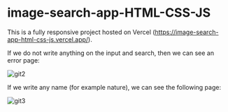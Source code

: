 # image-search-app-HTML-CSS-JS

This is a fully responsive project hosted on Vercel (https://image-search-app-html-css-js.vercel.app/).

If we do not write anything on the input and search, then we can see an error page:

![git2](https://github.com/broto1234/image-search-app-HTML-CSS-JS/assets/73961811/439fbacc-f0cb-4794-99de-5c8051cf8927)

If we write any name (for example nature), we can see the following page:

![git3](https://github.com/broto1234/image-search-app-HTML-CSS-JS/assets/73961811/51fed931-4755-48f0-b41e-cf278c350c20)


